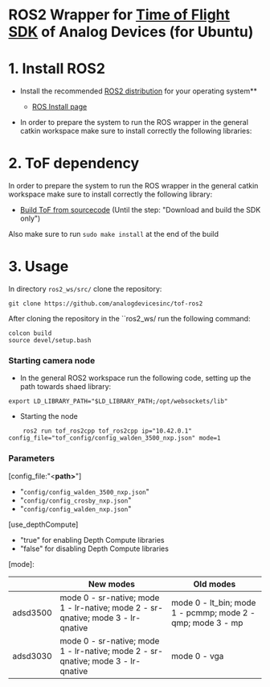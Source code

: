 # ROS2 Wrapper for [Time of Flight SDK](https://github.com/analogdevicesinc/ToF) of Analog Devices (for Ubuntu)


# 1. Install ROS2

- Install the recommended [ROS2 distribution](https://docs.ros.org/en/rolling/Releases.html) for your operating system**
  - [ROS Install page](https://docs.ros.org/en/foxy/Installation.html)

- In order to prepare the system to run the ROS wrapper in the general catkin workspace make sure to install correctly the following libraries:

# 2. ToF dependency

In order to prepare the system to run the ROS wrapper in the general catkin workspace make sure to install correctly the following library:


- [Build ToF from sourcecode](https://github.com/analogdevicesinc/ToF/blob/master/doc/itof/linux_build_instructions.md) (Until the step: "Download and build the SDK only")

Also make sure to run ```sudo make install``` at the end of the build

# 3. Usage

In directory ```ros2_ws/src/``` clone the repository:

```console
git clone https://github.com/analogdevicesinc/tof-ros2
```

After cloning the repository in the ``ros2_ws/ run the following command:
 
```console
colcon build
source devel/setup.bash
```

### Starting camera node
- In the general ROS2 workspace run the following code, setting up the path towards shaed library:
```console
export LD_LIBRARY_PATH="$LD_LIBRARY_PATH;/opt/websockets/lib"
```
- Starting the node
```console
    ros2 run tof_ros2cpp tof_ros2cpp ip="10.42.0.1" config_file="tof_config/config_walden_3500_nxp.json" mode=1
```
### Parameters
 [config_file:"<<b>path></b>"]

* "```config/config_walden_3500_nxp.json```"
* "```config/config_crosby_nxp.json```"
* "```config/config_walden_nxp.json```"


 [use_depthCompute] 
 - "true" for enabling Depth Compute libraries
 - "false" for disabling Depth Compute libraries 


 [mode]:

|          | New modes                                                                      | Old modes                                               |
|----------|--------------------------------------------------------------------------------|---------------------------------------------------------|
| adsd3500 | mode 0 - sr-native; mode 1 - lr-native; mode 2 - sr-qnative; mode 3 - lr-qnative  | mode 0 - lt_bin; mode 1 - pcmmp; mode 2 - qmp; mode 3 - mp |
| adsd3030 | mode 0 - sr-native; mode 1 - lr-native; mode 2 - sr-qnative; mode 3 - lr-qnative  | mode 0 - vga                                            |



